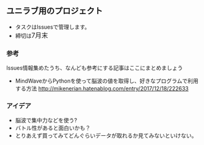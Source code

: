 ## ユニラブ用のプロジェクト

* タスクはIssuesで管理します。
* 締切は<big>7月末</big>


### 参考
Issues情報集めたうち、なんども参考にする記事はここにまとめましょう

* MindWaveからPythonを使って脳波の値を取得し、好きなプログラムで利用する方法
http://mikenerian.hatenablog.com/entry/2017/12/18/222633



### アイデア
* 脳波で集中力などを使う?
* バトル性があると面白いかも？
* とりあえず買ってみてどんぐらいデータが取れるか見てみないといけない。